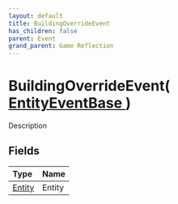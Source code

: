 ```yaml
---
layout: default
title: BuildingOverrideEvent
has_children: false
parent: Event
grand_parent: Game Reflection
---
```

# BuildingOverrideEvent( [ EntityEventBase ](/docs/game-reflection/events/entity_event_base) )
Description 

## Fields

| Type | Name |
|:-------------|:--------------|
| [Entity](/docs/game-reflection/classes/entity) | Entity |


